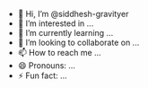 - 👋 Hi, I’m @siddhesh-gravityer
- 👀 I’m interested in ...
- 🌱 I’m currently learning ...
- 💞️ I’m looking to collaborate on ...
- 📫 How to reach me ...
- 😄 Pronouns: ...
- ⚡ Fun fact: ...

<!---
siddhesh-gravityer/siddhesh-gravityer is a ✨ special ✨ repository because its `README.md` (this file) appears on your GitHub profile.
You can click the Preview link to take a look at your changes.
--->
